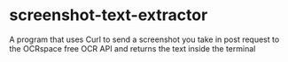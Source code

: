# screenshot-text-extractor
A program that uses Curl to send a screenshot  you take in post request to the OCRspace free OCR  API  and returns the text inside the terminal
